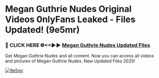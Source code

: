 # Megan Guthrie Nudes Original Videos 0nlyFans Leaked - Files Updated! (9e5mr)

<h3>🔴 CLICK HERE 🌐==►► <a href="https://tinyurl.com/4mcuefdz" rel="nofollow">Megan Guthrie Nudes Updated Files</a></h3>

Get Megan Guthrie Nudes and all content. Now you can access all videos and pictures of Megan Guthrie Nudes. New Updated Files 2025!

[![9e5mr](https://i.imgur.com/StAQSOY.gif)](https://tinyurl.com/4mcuefdz)
